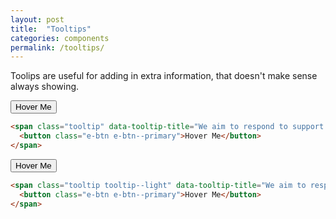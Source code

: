 ```yaml
---
layout: post
title:  "Tooltips"
categories: components
permalink: /tooltips/
---
```


Toolips are useful for adding in extra information, that doesn't make sense always showing.


<div class="pattern">
  <span class="tooltip" data-tooltip-title="We aim to respond to support queries within 72 hours">
    <button class="e-btn e-btn--primary">Hover Me</button>
  </span>
</div>

``` html
<span class="tooltip" data-tooltip-title="We aim to respond to support queries within 72 hours">
  <button class="e-btn e-btn--primary">Hover Me</button>
</span>
```

<div class="pattern pattern--dark">
  <span class="tooltip tooltip--light" data-tooltip-title="We aim to respond to support queries within 72 hours">
    <button class="e-btn e-btn--primary">Hover Me</button>
  </span>
</div>

``` html
<span class="tooltip tooltip--light" data-tooltip-title="We aim to respond to support queries within 72 hours">
  <button class="e-btn e-btn--primary">Hover Me</button>
</span>
```